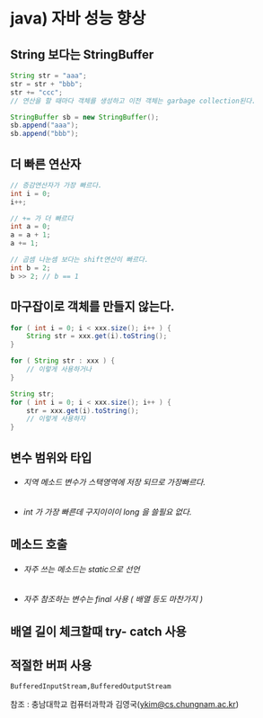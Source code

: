 # java) 자바 성능 향상



## String 보다는 StringBuffer

```java
String str = "aaa";
str = str + "bbb";
str += "ccc";
// 연산을 할 때마다 객체를 생성하고 이전 객체는 garbage collection된다.

StringBuffer sb = new StringBuffer();
sb.append("aaa");
sb.append("bbb");
```



## 더 빠른 연산자

```java
// 증감연산자가 가장 빠르다.
int i = 0;
i++;

// += 가 더 빠르다
int a = 0;
a = a + 1;
a += 1;

// 곱셈 나눈셈 보다는 shift연산이 빠르다.
int b = 2;
b >> 2; // b == 1
```



## 마구잡이로 객체를 만들지 않는다.

```java
for ( int i = 0; i < xxx.size(); i++ ) {
	String str = xxx.get(i).toString();
}

for ( String str : xxx ) {
    // 이렇게 사용하거나
}

String str;
for ( int i = 0; i < xxx.size(); i++ ) {
    str = xxx.get(i).toString();
    // 이렇게 사용하자
}
```



## 변수 범위와 타입 

- ###### 지역 메소드 변수가 스택영역에 저장 되므로 가장빠르다.

- ###### int 가 가장 빠른데 구지이이이 long 을 쓸필요 없다.



## 메소드 호출

- ###### 자주 쓰는 메소드는 static으로 선언

- ###### 자주 참조하는 변수는 final 사용 ( 배열 등도 마찬가지 )



## 배열 길이 체크할때 try- catch 사용



## 적절한 버퍼 사용

`BufferedInputStream,BufferedOutputStream`





참조 : 충남대학교 컴퓨터과학과 김영국(ykim@cs.chungnam.ac.kr)

